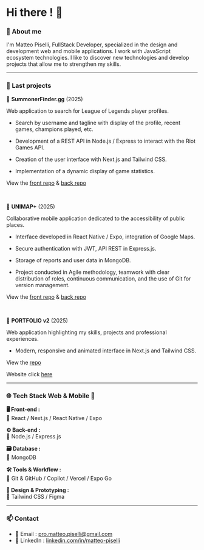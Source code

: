 # Hi there ! 👋

### 🧾 About me


I'm Matteo Piselli, FullStack Developer, specialized in the design and development web and mobile applications. I work with JavaScript ecosystem technologies. I like to discover new technologies and develop projects that allow me to strengthen my skills.

---

### 🚀 Last projects

🔹 **SummonerFinder.gg** (2025)  

Web application to search for League of Legends player profiles.

- Search by username and tagline with display of the profile, recent games, champions played, etc.

- Development of a REST API in Node.js / Express to interact with the Riot Games API.

- Creation of the user interface with Next.js and Tailwind CSS.

- Implementation of a dynamic display of game statistics.

View the [front repo](https://github.com/MatteoPiselli/leagueoflegends-api-frontend) & [back repo](https://github.com/MatteoPiselli/leagueoflegends-api-backend) 

<br />  

🔹 **UNIMAP+** (2025)  

Collaborative mobile application dedicated to the accessibility of public places.

- Interface developed in React Native / Expo, integration of Google Maps.

- Secure authentication with JWT, API REST in Express.js.

- Storage of reports and user data in MongoDB.

- Project conducted in Agile methodology, teamwork with clear distribution of roles, continuous communication, and the use of Git for version management.
  
View the [front repo](https://github.com/Myl-W/Unimap-frontend) & [back repo](https://github.com/Myl-W/Unimap-backend) 

<!-- Demo -> click [here](https://portfolio-matteo-pisellis-projects.vercel.app/) -->

<br />  

🔹 **PORTFOLIO v2** (2025)  

Web application highlighting my skills, projects and professional experiences.

- Modern, responsive and animated interface in Next.js and Tailwind CSS.
  
View the [repo](https://github.com/MatteoPiselli/portfolio)  

Website click [here](https://portfolio-matteo-pisellis-projects.vercel.app/)

---

### 🌐 Tech Stack Web & Mobile 📱

**🖥 Front-end :**  
🔹 React / Next.js / React Native / Expo

**⚙ Back-end :**  
🔹 Node.js / Express.js

**🗃 Database :**  
🔹 MongoDB  

**🛠 Tools & Workflow :**  
🔹 Git & GitHub / Copilot / Vercel / Expo Go  

**🎨 Design & Prototyping :**   
🔹 Tailwind CSS / Figma  

---

### 📫 Contact

- 📧 Email : [pro.matteo.piselli@gmail.com](mailto:pro.matteo.piselli@gmail.com)  
- 💼 LinkedIn : [linkedin.com/in/matteo-piselli](https://www.linkedin.com/in/matteo-piselli)  
